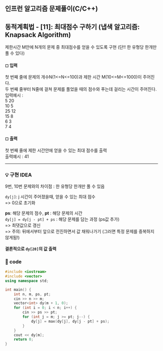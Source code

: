 ## 인프런 알고리즘 문제풀이(C/C++)

## 동적계획법 - [11]: 최대점수 구하기 (냅색 알고리즘: Knapsack Algorithm)

제한시간 M안에 N개의 문제 중 최대점수를 얻을 수 있도록 구현
(단!! 한 유형당 한개만 풀 수 있다)

#### ◻ 입력

첫 번째 줄에 문제의 개수N(1<=N<=100)과 제한 시간 M(10<=M<=1000)이 주어진다.<br>
두 번째 줄부터 N줄에 걸쳐 문제를 풀었을 때의 점수와 푸는데 걸리는 시간이 주어진다.<br>
입력예시 : <br>
5 20<br>
10 5<br>
25 12<br>
15 8<br>
6 3<br>
7 4

#### ◻ 출력

첫 번째 줄에 제한 시간안에 얻을 수 있는 최대 점수를 출력<br>
출력예시 : 41

---

### 💡 구현 IDEA

9번, 10번 문제와의 차이점 : 한 유형당 한개만 풀 수 있음<br>

`dy[j]`: j 시간이 주어졌을때, 얻을 수 있는 최대 점수<br>
=> 0으로 초기화<br>

**ps**: 해당 문제의 점수, **pt** : 해당 문제의 시간<br>
`dy[j] = dy[j - pt] + ps` : 해당 문제를 담는 과정 (ps값 추가)<br>
=> 최댓값으로 갱신<br>
=> 주의: 뒤에서부터 앞으로 전진하면서 값 채워나가기 (그러면 특정 문제를 중복하지 않게됨!)<br>
<br>
**결론적으로 `dy[20]`의 값 출력**

### 🤠 code

```c++
#include <iostream>
#include <vector>
using namespace std;

int main() {
	int n, m, ps, pt;
	cin >> n >> m;
	vector<int> dy(m + 1, 0);
	for (int i = 0; i < n; i++) {
		cin >> ps >> pt;
		for (int j = m; j >= pt; j--) {
			dy[j] = max(dy[j], dy[j - pt] + ps);
		}
	}
	cout << dy[m];
	return 0;
}
```
